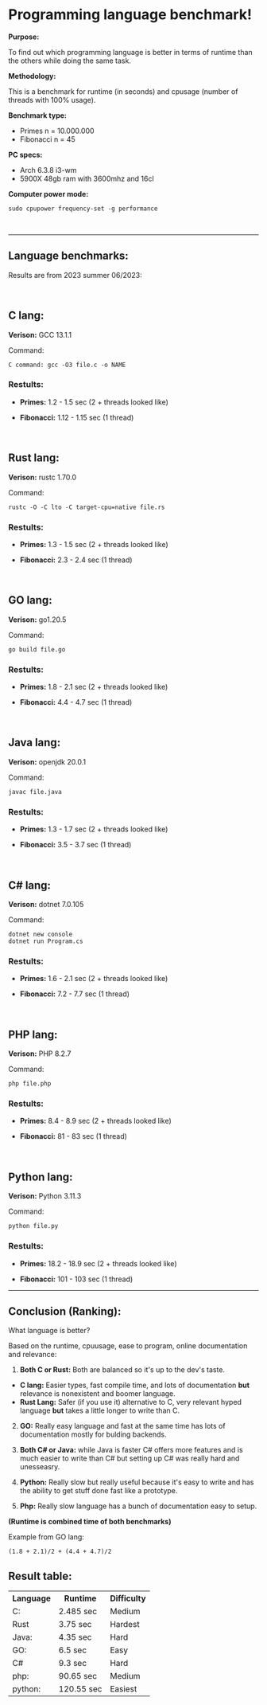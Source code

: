# Programming language benchmark! 

**Purpose:**

To find out which programming language is better in terms of runtime than the others while doing the same task.

**Methodology:**

This is a benchmark for runtime (in seconds) and cpusage (number of threads with 100% usage).

**Benchmark type:**
* Primes n = 10.000.000 
* Fibonacci n = 45

**PC specs:**
* Arch 6.3.8 i3-wm
* 5900X 48gb ram with 3600mhz and 16cl

**Computer power mode:**

`sudo cpupower frequency-set -g performance`

<br/>
<hr/>

## **Language benchmarks:**
Results are from 2023 summer 06/2023:

<br/>

## **C lang:**

**Verison:** GCC 13.1.1

Command:

`C command: gcc -O3 file.c -o NAME`

### **Restults:**

* **Primes:** 1.2 - 1.5 sec (2 + threads looked like)

* **Fibonacci:** 1.12 - 1.15 sec (1 thread)

<br />

## **Rust lang:**

**Verison:** rustc 1.70.0

Command:

`rustc -O -C lto -C target-cpu=native file.rs`

### **Restults:**

* **Primes:** 1.3 - 1.5 sec (2 + threads looked like)

* **Fibonacci:** 2.3 - 2.4 sec (1 thread)


<br/>

## **GO lang:**

**Verison:** go1.20.5

Command:


`go build file.go`

### **Restults:**

* **Primes:** 1.8 - 2.1 sec (2 + threads looked like)

* **Fibonacci:** 4.4 - 4.7 sec (1 thread)

<br/>

## **Java lang:**

**Verison:** openjdk 20.0.1

Command:


`javac file.java`

### **Restults:**

* **Primes:** 1.3 - 1.7 sec (2 + threads looked like)

* **Fibonacci:** 3.5 - 3.7 sec (1 thread)

<br/>

## **C# lang:**

**Verison:** dotnet 7.0.105

Command:


```
dotnet new console
dotnet run Program.cs
```

### **Restults:**

* **Primes:** 1.6 - 2.1 sec (2 + threads looked like)

* **Fibonacci:** 7.2 - 7.7 sec (1 thread)

<br/>

## **PHP lang:**

**Verison:** PHP 8.2.7

Command:


`php file.php`

### **Restults:**

* **Primes:** 8.4 - 8.9 sec (2 + threads looked like)

* **Fibonacci:** 81 - 83 sec (1 thread)

<br/>

## **Python lang:**

**Verison:** Python 3.11.3

Command:

`python file.py`

### **Restults:**

* **Primes:** 18.2 - 18.9 sec (2 + threads looked like)

* **Fibonacci:** 101 - 103 sec (1 thread)

<hr/>

## Conclusion (Ranking):

What language is better?

Based on the runtime, cpuusage, ease to program, online documentation and relevance:

1. **Both C or Rust:** Both are balanced so it's up to the dev's taste.
* **C lang:** Easier types, fast compile time, and lots of documentation **but** relevance is nonexistent and boomer language.
* **Rust Lang:** Safer (if you use it) alternative to C, very relevant hyped language **but** takes a little longer to write than C.

2. **GO:** Really easy language and fast at the same time has lots of documentation mostly for bulding backends.

3. **Both C# or Java:** while Java is faster C# offers more features and is much easier to write than C# but setting up C# was really hard and unesseasry.

4. **Python:** Really slow but really useful because it's easy to write and has the ability to get stuff done fast like a prototype. 

5. **Php:** Really slow language has a bunch of documentation easy to setup.

**(Runtime is combined time of both benchmarks)**


Example from GO lang:

`(1.8 + 2.1)/2 + (4.4 + 4.7)/2`

## **Result table:**
<table>
<tbody>
    <th>Language</th>
    <th>Runtime</th>
    <th>Difficulty</th>
  <tr>
    <td>C:</td>
    <td>2.485 sec</td>
    <td>Medium</td>
  </tr>
  <tr>
    <td>Rust</td>
    <td>3.75 sec</td>
    <td>Hardest</td>
  </tr>
  <tr>
    <td>Java:</td>
    <td>4.35 sec</td>
    <td>Hard</td>
  </tr>
  <tr>
    <td>GO:</td>
    <td>6.5 sec</td>
    <td>Easy</td>
  </tr>

  <tr>
    <td>C#</td>
    <td>9.3 sec</td>
    <td>Hard</td>
  </tr>
  <tr>
    <td>php:</td>
    <td>90.65 sec</td>
    <td>Medium</td>
  </tr>
  <tr>
    <td>python:</td>
    <td>120.55 sec</td>
    <td>Easiest</td>
  </tr>
</tbody>
</table>